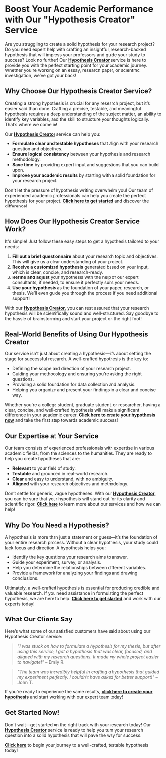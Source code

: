 # Boost Your Academic Performance with Our "Hypothesis Creator" Service

Are you struggling to create a solid hypothesis for your research project? Do you need expert help with crafting an insightful, research-backed hypothesis that will impress your professors and guide your study to success? Look no further! Our **[Hypothesis Creator](https://tinyurl.com/topessay?keyword=hypothesis+creator)** service is here to provide you with the perfect starting point for your academic journey. Whether you’re working on an essay, research paper, or scientific investigation, we’ve got your back!

## Why Choose Our Hypothesis Creator Service?

Creating a strong hypothesis is crucial for any research project, but it’s easier said than done. Crafting a precise, testable, and meaningful hypothesis requires a deep understanding of the subject matter, an ability to identify key variables, and the skill to structure your thoughts logically. That’s where we come in!

Our **[Hypothesis Creator](https://tinyurl.com/topessay?keyword=hypothesis+creator)** service can help you:

- **Formulate clear and testable hypotheses** that align with your research question and objectives.
- **Ensure logical consistency** between your hypothesis and research methodology.
- **Save time** by providing expert input and suggestions that you can build upon.
- **Improve your academic results** by starting with a solid foundation for your research project.

Don't let the pressure of hypothesis writing overwhelm you! Our team of experienced academic professionals can help you create the perfect hypothesis for your project. **[Click here to get started](https://tinyurl.com/topessay?keyword=hypothesis+creator)** and discover the difference!

## How Does Our Hypothesis Creator Service Work?

It's simple! Just follow these easy steps to get a hypothesis tailored to your needs:

1. **Fill out a brief questionnaire** about your research topic and objectives. This will give us a clear understanding of your project.
2. **Receive a customized hypothesis** generated based on your input, which is clear, concise, and research-ready.
3. **Refine and adjust** your hypothesis with the help of our expert consultants, if needed, to ensure it perfectly suits your needs.
4. **Use your hypothesis** as the foundation of your paper, research, or thesis. We’ll even guide you through the process if you need additional support!

With our **[Hypothesis Creator](https://tinyurl.com/topessay?keyword=hypothesis+creator)**, you can rest assured that your research hypothesis will be scientifically sound and well-structured. Say goodbye to the hassle of brainstorming and start your project on the right foot!

## Real-World Benefits of Using Our Hypothesis Creator

Our service isn’t just about creating a hypothesis—it’s about setting the stage for successful research. A well-crafted hypothesis is the key to:

- Defining the scope and direction of your research project.
- Guiding your methodology and ensuring you’re asking the right questions.
- Providing a solid foundation for data collection and analysis.
- Helping you organize and present your findings in a clear and concise way.

Whether you're a college student, graduate student, or researcher, having a clear, concise, and well-crafted hypothesis will make a significant difference in your academic career. **[Click here to create your hypothesis now](https://tinyurl.com/topessay?keyword=hypothesis+creator)** and take the first step towards academic success!

## Our Expertise at Your Service

Our team consists of experienced professionals with expertise in various academic fields, from the sciences to the humanities. They are ready to help you create hypotheses that are:

- **Relevant** to your field of study.
- **Testable** and grounded in real-world research.
- **Clear** and easy to understand, with no ambiguity.
- **Aligned** with your research objectives and methodology.

Don’t settle for generic, vague hypotheses. With our **[Hypothesis Creator](https://tinyurl.com/topessay?keyword=hypothesis+creator)**, you can be sure that your hypothesis will stand out for its clarity and scientific rigor. **[Click here](https://tinyurl.com/topessay?keyword=hypothesis+creator)** to learn more about our services and how we can help!

## Why Do You Need a Hypothesis?

A hypothesis is more than just a statement or guess—it’s the foundation of your entire research process. Without a clear hypothesis, your study could lack focus and direction. A hypothesis helps you:

- Identify the key questions your research aims to answer.
- Guide your experiment, survey, or analysis.
- Help you determine the relationships between different variables.
- Provide a framework for analyzing your findings and drawing conclusions.

Ultimately, a well-crafted hypothesis is essential for producing credible and valuable research. If you need assistance in formulating the perfect hypothesis, we are here to help. **[Click here to get started](https://tinyurl.com/topessay?keyword=hypothesis+creator)** and work with our experts today!

## What Our Clients Say

Here’s what some of our satisfied customers have said about using our Hypothesis Creator service:

> _"I was stuck on how to formulate a hypothesis for my thesis, but after using this service, I got a hypothesis that was clear, focused, and aligned with my research questions. It made my whole project easier to navigate!"_ – Emily R.

> _"The team was incredibly helpful in crafting a hypothesis that guided my experiment perfectly. I couldn't have asked for better support!"_ – John T.

If you’re ready to experience the same results, **[click here to create your hypothesis](https://tinyurl.com/topessay?keyword=hypothesis+creator)** and start working with our expert team today!

## Get Started Now!

Don't wait—get started on the right track with your research today! Our **[Hypothesis Creator](https://tinyurl.com/topessay?keyword=hypothesis+creator)** service is ready to help you turn your research question into a solid hypothesis that will pave the way for success.

**[Click here](https://tinyurl.com/topessay?keyword=hypothesis+creator)** to begin your journey to a well-crafted, testable hypothesis today!
